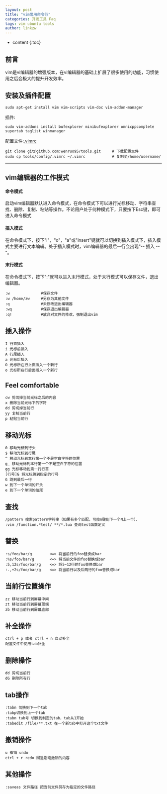 ```yaml
---
layout: post
title: "vim常用命令行"
categories: 开发工具 Faq
tags: vim ubuntu tools
author: linkzw
---
```


* content
{:toc}

## 前言

vim是vi编辑器的增强版本，在vi编辑器的基础上扩展了很多使用的功能，习惯使用之后会极大的提升开发效率。


## 安装及插件配置

	sudo apt-get install vim vim-scripts vim-doc vim-addon-manager

插件:

	sudo vim-addons install bufexplorer minibufexplorer omnicppcomplete supertab taglist winmanager

配置文件:[.vimrc](https://github.com/wenruo95/tools/blob/master/config/.vimrc)
	
	git clone git@github.com:wenruo95/tools.git 	# 下载配置文件
	sudo cp tools/config/.vimrc ~/.vimrc 			# 复制至/home/username/

---

## vim编辑器的工作模式

#### 命令模式

启动vim编辑器默认进入命令模式，在命令模式下可以进行光标移动、字符串查找、删除、复制、粘贴等操作。不论用户处于何种模式下，只要按下Esc键，即可进入命令模式

#### 插入模式

在命令模式下，按下"i"，"o"，"a"或"insert"键就可以切换到插入模式下，插入模式主要进行文本编辑。处于插入模式时，vim编辑器的最后一行会出现"-- 插入 --"。

#### 末行模式

在命令模式下，按下":"就可以进入末行模式，处于末行模式可以保存文件，退出编辑器。

	:w				#保存文件
	:w /home/zw		#另存为其他文件
	:q				#未修改退出编辑器
	:wq				#保存退出编辑器
	:q!				#放弃对文件的修改，强制退出vim


## 插入操作

	I 行首插入
	i 光标前插入
	A 行尾插入
	a 光标后插入
	O 光标所在行上面插入一个新行
	o 光标所在行后面插入一个新行

## Feel comfortable

	cw 剪切掉当前光标之后的内容
	x 删除当前光标下的字符
	dd 剪切掉当前行
	yy 复制当前行
	p 粘贴当前行

## 移动光标

	0 移动光标到行头
	$ 移动光标到行尾
	^ 移动光标到本行第一个不是空白字符的位置
	g_ 移动光标到本行第一个不是空白字符的位置
	gg 光标移动到第一行行首
	[行号]G 将光标跳到指定的行号
	G 跳到最后一行
	w 到下一个单词的开头
	e 到下一个单词的结尾

## 查找

	/pattern 搜索pattern字符串（如果有多个匹配，可按n键到下一个N上一个）、
	:vim /function.*test/ **/*.lua 查询test函数定义
	
## 替换

	:s/foo/bar/g 		<=> 将当前行的foo替换成bar
	:%s/foo/bar/g 		<=> 将当前文件的foo替换成bar
	:5,12s/foo/bar/g 	<=> 将5~12行的foo替换成bar
	:.,+2s/foo/bar/g 	<=> 将当前行以及后两行的foo替换成bar

## 当前行位置操作

	zz 移动当前行到屏幕中间
	zt 移动当前行到屏幕顶端
	zb 移动当前行到屏幕底部

## 补全操作

	ctrl + p 或者 ctrl + n 自动补全
	配置文件中使用tab补全
	
## 删除操作

	dd 剪切当前行
	dG 删除所有行
	
## tab操作
	
	:tabn 切换到下一个tab
	:tabp切换到上一个tab
	:tabn tab号 切换到制定的tab，tab从1开始
	:tabedit /file/**.txt 在一个新tab中打开这个txt文件

## 撤销操作

	u 撤销 undo
	ctrl + r redo 回退刚刚撤销的内容
	
## 其他操作

	:saveas 文件路径 把当前文件另存为指定的文件路径



